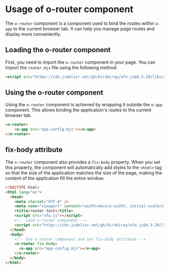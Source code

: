 # Usage of o-router component

The `o-router` component is a component used to bind the routes within `o-app` to the current browser tab. It can help you manage page routes and display more conveniently.

## Loading the o-router component

First, you need to import the `o-router` component in your page. You can import the `router.mjs` file using the following method: 

```html
<script src="https://cdn.jsdelivr.net/gh/kirakiray/ofa.js@4.3.29/libs/router/dist/router.min.js"></script>
```

## Using the o-router component

Using the `o-router` component is achieved by wrapping it outside the `o-app` component. This allows binding the application's routes to the current browser tab.

```html
<o-router>
    <o-app src="app-config.mjs"></o-app>
</o-router>
```

## fix-body attribute

The `o-router` component also provides a `fix-body` property. When you set this property, the component will automatically add styles to the `<html>` tag so that the size of the application matches the size of the page, making the content of the application fill the entire window.

```html
<!DOCTYPE html>
<html lang="en">
  <head>
    <meta charset="UTF-8" />
    <meta name="viewport" content="width=device-width, initial-scale=1.0" />
    <title>router test</title>
    <script src="ofa.js"></script>
    <!-- Load o-router component -->
    <script src="https://cdn.jsdelivr.net/gh/kirakiray/ofa.js@4.3.29/libs/router/dist/router.min.js"></script>
  </head>
  <body>
    <!-- Use o-router component and set fix-body attribute -->
    <o-router fix-body> 
      <o-app src="app-config.mjs"></o-app>
    </o-router>
  </body>
</html>
```